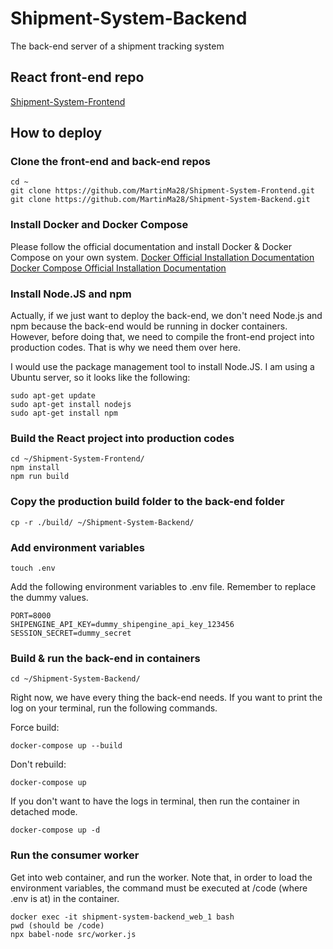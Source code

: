 # Shipment-System-Backend

The back-end server of a shipment tracking system

## React front-end repo

[Shipment-System-Frontend](https://github.com/MartinMa28/Shipment-System-Frontend)

## How to deploy

### Clone the front-end and back-end repos

```
cd ~
git clone https://github.com/MartinMa28/Shipment-System-Frontend.git
git clone https://github.com/MartinMa28/Shipment-System-Backend.git
```

### Install Docker and Docker Compose

Please follow the official documentation and install Docker & Docker Compose on your own system.
[Docker Official Installation Documentation](https://docs.docker.com/engine/install/)  
[Docker Compose Official Installation Documentation](https://docs.docker.com/compose/install/)

### Install Node.JS and npm

Actually, if we just want to deploy the back-end, we don't need Node.js and npm because the back-end would be running in docker containers. However, before doing that, we need to compile the front-end project into production codes. That is why we need them over here.

I would use the package management tool to install Node.JS. I am using a Ubuntu server, so it looks like the following:

```
sudo apt-get update
sudo apt-get install nodejs
sudo apt-get install npm
```

### Build the React project into production codes

```
cd ~/Shipment-System-Frontend/
npm install
npm run build
```

### Copy the production build folder to the back-end folder

```
cp -r ./build/ ~/Shipment-System-Backend/
```

### Add environment variables

```
touch .env
```

Add the following environment variables to .env file. Remember to replace the dummy values.

```
PORT=8000
SHIPENGINE_API_KEY=dummy_shipengine_api_key_123456
SESSION_SECRET=dummy_secret
```

### Build & run the back-end in containers

```
cd ~/Shipment-System-Backend/
```

Right now, we have every thing the back-end needs. If you want to print the log on your terminal, run the following commands.

Force build:

```
docker-compose up --build
```

Don't rebuild:

```
docker-compose up
```

If you don't want to have the logs in terminal, then run the container in detached mode.

```
docker-compose up -d
```

### Run the consumer worker

Get into web container, and run the worker.
Note that, in order to load the environment variables, the command must be executed at /code (where .env is at) in the container.

```
docker exec -it shipment-system-backend_web_1 bash
pwd (should be /code)
npx babel-node src/worker.js
```
